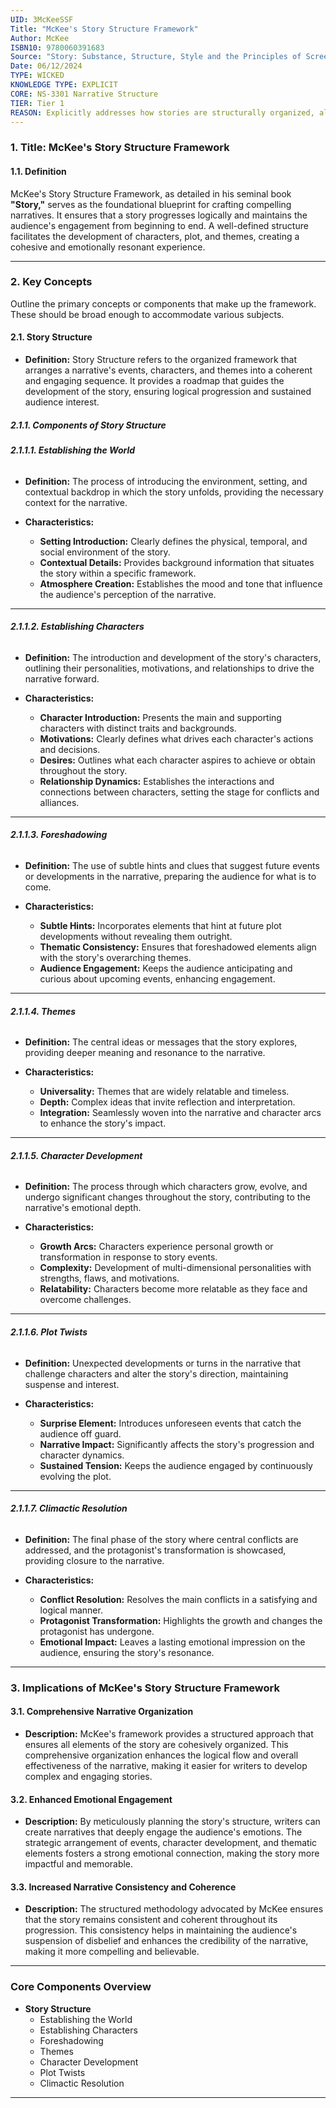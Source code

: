 ```yaml
---
UID: 3McKeeSSF
Title: "McKee's Story Structure Framework"
Author: McKee
ISBN10: 9780060391683
Source: "Story: Substance, Structure, Style and the Principles of Screenwriting"
Date: 06/12/2024
TYPE: WICKED
KNOWLEDGE TYPE: EXPLICIT
CORE: NS-3301 Narrative Structure
TIER: Tier 1
REASON: Explicitly addresses how stories are structurally organized, aligning directly with narrative structure.
---
```


### **1. Title: McKee's Story Structure Framework**

#### **1.1. Definition**

McKee's Story Structure Framework, as detailed in his seminal book **"Story,"** serves as the foundational blueprint for crafting compelling narratives. It ensures that a story progresses logically and maintains the audience's engagement from beginning to end. A well-defined structure facilitates the development of characters, plot, and themes, creating a cohesive and emotionally resonant experience.

---

### **2. Key Concepts**

Outline the primary concepts or components that make up the framework. These should be broad enough to accommodate various subjects.

#### **2.1. Story Structure**

- **Definition:**
  Story Structure refers to the organized framework that arranges a narrative's events, characters, and themes into a coherent and engaging sequence. It provides a roadmap that guides the development of the story, ensuring logical progression and sustained audience interest.

##### **2.1.1. Components of Story Structure**

###### **2.1.1.1. Establishing the World**

- **Definition:**
  The process of introducing the environment, setting, and contextual backdrop in which the story unfolds, providing the necessary context for the narrative.

- **Characteristics:**
  - **Setting Introduction:** Clearly defines the physical, temporal, and social environment of the story.
  - **Contextual Details:** Provides background information that situates the story within a specific framework.
  - **Atmosphere Creation:** Establishes the mood and tone that influence the audience's perception of the narrative.

---

###### **2.1.1.2. Establishing Characters**

- **Definition:**
  The introduction and development of the story's characters, outlining their personalities, motivations, and relationships to drive the narrative forward.

- **Characteristics:**
  - **Character Introduction:** Presents the main and supporting characters with distinct traits and backgrounds.
  - **Motivations:** Clearly defines what drives each character's actions and decisions.
  - **Desires:** Outlines what each character aspires to achieve or obtain throughout the story.
  - **Relationship Dynamics:** Establishes the interactions and connections between characters, setting the stage for conflicts and alliances.

---

###### **2.1.1.3. Foreshadowing**

- **Definition:**
  The use of subtle hints and clues that suggest future events or developments in the narrative, preparing the audience for what is to come.

- **Characteristics:**
  - **Subtle Hints:** Incorporates elements that hint at future plot developments without revealing them outright.
  - **Thematic Consistency:** Ensures that foreshadowed elements align with the story's overarching themes.
  - **Audience Engagement:** Keeps the audience anticipating and curious about upcoming events, enhancing engagement.

---

###### **2.1.1.4. Themes**

- **Definition:**
  The central ideas or messages that the story explores, providing deeper meaning and resonance to the narrative.

- **Characteristics:**
  - **Universality:** Themes that are widely relatable and timeless.
  - **Depth:** Complex ideas that invite reflection and interpretation.
  - **Integration:** Seamlessly woven into the narrative and character arcs to enhance the story's impact.

---

###### **2.1.1.5. Character Development**

- **Definition:**
  The process through which characters grow, evolve, and undergo significant changes throughout the story, contributing to the narrative's emotional depth.

- **Characteristics:**
  - **Growth Arcs:** Characters experience personal growth or transformation in response to story events.
  - **Complexity:** Development of multi-dimensional personalities with strengths, flaws, and motivations.
  - **Relatability:** Characters become more relatable as they face and overcome challenges.

---

###### **2.1.1.6. Plot Twists**

- **Definition:**
  Unexpected developments or turns in the narrative that challenge characters and alter the story's direction, maintaining suspense and interest.

- **Characteristics:**
  - **Surprise Element:** Introduces unforeseen events that catch the audience off guard.
  - **Narrative Impact:** Significantly affects the story's progression and character dynamics.
  - **Sustained Tension:** Keeps the audience engaged by continuously evolving the plot.

---

###### **2.1.1.7. Climactic Resolution**

- **Definition:**
  The final phase of the story where central conflicts are addressed, and the protagonist's transformation is showcased, providing closure to the narrative.

- **Characteristics:**
  - **Conflict Resolution:** Resolves the main conflicts in a satisfying and logical manner.
  - **Protagonist Transformation:** Highlights the growth and changes the protagonist has undergone.
  - **Emotional Impact:** Leaves a lasting emotional impression on the audience, ensuring the story's resonance.

---

### **3. Implications of McKee's Story Structure Framework**

#### **3.1. Comprehensive Narrative Organization**

- **Description:**
  McKee's framework provides a structured approach that ensures all elements of the story are cohesively organized. This comprehensive organization enhances the logical flow and overall effectiveness of the narrative, making it easier for writers to develop complex and engaging stories.

#### **3.2. Enhanced Emotional Engagement**

- **Description:**
  By meticulously planning the story's structure, writers can create narratives that deeply engage the audience's emotions. The strategic arrangement of events, character development, and thematic elements fosters a strong emotional connection, making the story more impactful and memorable.

#### **3.3. Increased Narrative Consistency and Coherence**

- **Description:**
  The structured methodology advocated by McKee ensures that the story remains consistent and coherent throughout its progression. This consistency helps in maintaining the audience's suspension of disbelief and enhances the credibility of the narrative, making it more compelling and believable.

---

### **Core Components Overview**

- **Story Structure**
  - Establishing the World
  - Establishing Characters
  - Foreshadowing
  - Themes
  - Character Development
  - Plot Twists
  - Climactic Resolution

---
